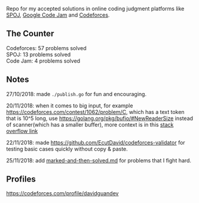 Repo for my accepted solutions in online coding judgment platforms like [SPOJ](https://www.spoj.com/), [Google Code Jam](https://codingcompetitions.withgoogle.com/) and [Codeforces](https://codeforces.com/).

## The Counter
Codeforces: 57 problems solved  
SPOJ: 13 problems solved  
Code Jam: 4 problems solved  

## Notes
27/10/2018: made `./publish.go` for fun and encouraging.

20/11/2018: when it comes to big input, for example https://codeforces.com/contest/1062/problem/C, which has a text token that is 10^5 long, use https://golang.org/pkg/bufio/#NewReaderSize instead of scanner(which has a smaller buffer), more context is in this [stack overflow link](https://stackoverflow.com/questions/21124327/how-to-read-a-text-file-line-by-line-in-go-when-some-lines-are-long-enough-to-ca)

22/11/2018: made https://github.com/EcutDavid/codeforces-validator for testing basic cases quickly without copy & paste.

25/11/2018: add [marked-and-then-solved.md](https://github.com/EcutDavid/oj-solutions-go/blob/master/marked-and-then-solved.md) for problems that I fight hard.

## Profiles
https://codeforces.com/profile/davidguandev
